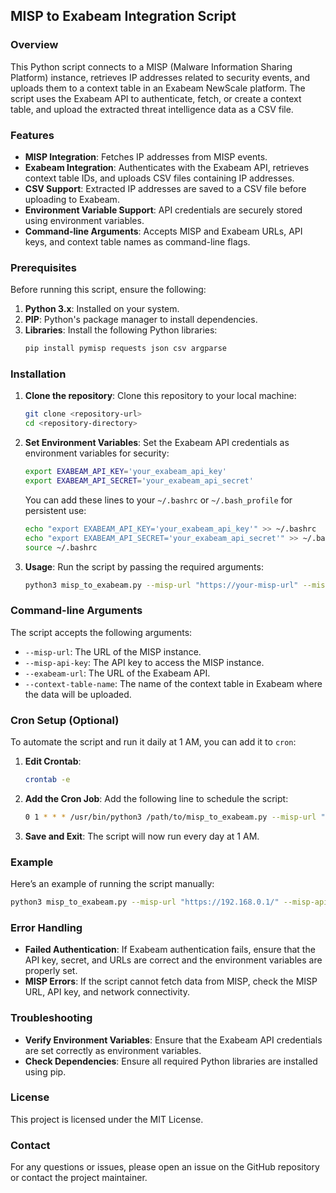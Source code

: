 
## MISP to Exabeam Integration Script

### Overview
This Python script connects to a MISP (Malware Information Sharing Platform) instance, retrieves IP addresses related to security events, and uploads them to a context table in an Exabeam NewScale platform. The script uses the Exabeam API to authenticate, fetch, or create a context table, and upload the extracted threat intelligence data as a CSV file.

### Features
- **MISP Integration**: Fetches IP addresses from MISP events.
- **Exabeam Integration**: Authenticates with the Exabeam API, retrieves context table IDs, and uploads CSV files containing IP addresses.
- **CSV Support**: Extracted IP addresses are saved to a CSV file before uploading to Exabeam.
- **Environment Variable Support**: API credentials are securely stored using environment variables.
- **Command-line Arguments**: Accepts MISP and Exabeam URLs, API keys, and context table names as command-line flags.

### Prerequisites
Before running this script, ensure the following:
1. **Python 3.x**: Installed on your system.
2. **PIP**: Python's package manager to install dependencies.
3. **Libraries**: Install the following Python libraries:
   ```bash
   pip install pymisp requests json csv argparse
   ```

### Installation

1. **Clone the repository**:
   Clone this repository to your local machine:
   ```bash
   git clone <repository-url>
   cd <repository-directory>
   ```

2. **Set Environment Variables**:
   Set the Exabeam API credentials as environment variables for security:
   ```bash
   export EXABEAM_API_KEY='your_exabeam_api_key'
   export EXABEAM_API_SECRET='your_exabeam_api_secret'
   ```

   You can add these lines to your `~/.bashrc` or `~/.bash_profile` for persistent use:
   ```bash
   echo "export EXABEAM_API_KEY='your_exabeam_api_key'" >> ~/.bashrc
   echo "export EXABEAM_API_SECRET='your_exabeam_api_secret'" >> ~/.bashrc
   source ~/.bashrc
   ```

3. **Usage**:
   Run the script by passing the required arguments:

   ```bash
   python3 misp_to_exabeam.py --misp-url "https://your-misp-url" --misp-api-key "your-misp-api-key" --exabeam-url "https://your-exabeam-url" --context-table-name "MISP"
   ```

### Command-line Arguments
The script accepts the following arguments:
- `--misp-url`: The URL of the MISP instance.
- `--misp-api-key`: The API key to access the MISP instance.
- `--exabeam-url`: The URL of the Exabeam API.
- `--context-table-name`: The name of the context table in Exabeam where the data will be uploaded.

### Cron Setup (Optional)
To automate the script and run it daily at 1 AM, you can add it to `cron`:

1. **Edit Crontab**:
   ```bash
   crontab -e
   ```

2. **Add the Cron Job**:
   Add the following line to schedule the script:
   ```bash
   0 1 * * * /usr/bin/python3 /path/to/misp_to_exabeam.py --misp-url "https://your-misp-url" --misp-api-key "your-misp-api-key" --exabeam-url "https://your-exabeam-url" --context-table-name "MISP"
   ```

3. **Save and Exit**: The script will now run every day at 1 AM.

### Example
Here’s an example of running the script manually:
```bash
python3 misp_to_exabeam.py --misp-url "https://192.168.0.1/" --misp-api-key "abcd1234" --exabeam-url "https://EXA_API_URL" --context-table-name "MISP"
```

### Error Handling
- **Failed Authentication**: If Exabeam authentication fails, ensure that the API key, secret, and URLs are correct and the environment variables are properly set.
- **MISP Errors**: If the script cannot fetch data from MISP, check the MISP URL, API key, and network connectivity.

### Troubleshooting
- **Verify Environment Variables**: Ensure that the Exabeam API credentials are set correctly as environment variables.
- **Check Dependencies**: Ensure all required Python libraries are installed using pip.

### License
This project is licensed under the MIT License.

### Contact
For any questions or issues, please open an issue on the GitHub repository or contact the project maintainer.
